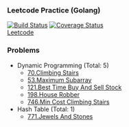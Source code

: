 ### Leetcode Practice (Golang)
[![Build Status](https://travis-ci.org/CX1ng/leetcode-go.svg?branch=master)](https://travis-ci.org/CX1ng/leetcode-go)
[![Coverage Status](https://coveralls.io/repos/github/CX1ng/leetcode-go/badge.svg?branch=master)](https://coveralls.io/github/CX1ng/leetcode-go?branch=master)  
[Leetcode](https://leetcode.com/)

### Problems
+ Dynamic Programming (Total: 5)
    * [70.Climbing Stairs](https://leetcode.com/problems/climbing-stairs/description/)
    * [53.Maximum Subarray](https://leetcode.com/problems/maximum-subarray/description/)
    * [121.Best Time Buy And Sell Stock](https://leetcode.com/problems/best-time-to-buy-and-sell-stock/description/)
    * [198.House Robber](https://leetcode.com/problems/house-robber/description/)
    * [746.Min Cost Climbing Stairs](https://leetcode.com/problems/min-cost-climbing-stairs/description/)
+ Hash Table (Total: 1)
    * [771.Jewels And Stones](https://leetcode.com/problems/jewels-and-stones/description/)